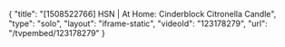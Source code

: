 {
    "title": "[1508522766] HSN | At Home: Cinderblock Citronella Candle",
    "type": "solo",
    "layout": "iframe-static",
    "videoId": "123178279",
    "url": "\/tvpembed\/123178279"
}